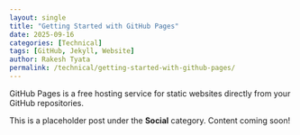 ```yaml
---
layout: single
title: "Getting Started with GitHub Pages"
date: 2025-09-16
categories: [Technical]
tags: [GitHub, Jekyll, Website]
author: Rakesh Tyata
permalink: /technical/getting-started-with-github-pages/
---
```


GitHub Pages is a free hosting service for static websites directly from your GitHub repositories. 

This is a placeholder post under the **Social** category. Content coming soon!
